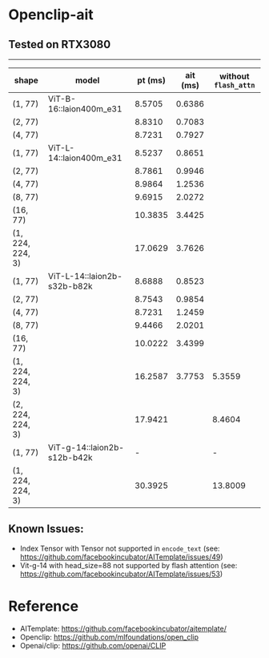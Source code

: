 # Openclip-ait
## Tested on RTX3080
-------------------------------------------------------------------------------------
shape     | model                      | pt (ms)  | ait (ms) | without `flash_attn` |
----------|----------------------------|----------|----------|-----------------------
(1, 77)   |ViT-B-16::laion400m_e31     |8.5705    |0.6386    |
(2, 77)   |                            |8.8310    |0.7083    |
(4, 77)   |                            |8.7231    |0.7927    |
(1, 77)   |ViT-L-14::laion400m_e31     |8.5237    |0.8651    |
(2, 77)   |                            |8.7861    |0.9946    |
(4, 77)   |                            |8.9864    |1.2536    |
(8, 77)   |                            |9.6915    |2.0272    |
(16, 77)  |                            |10.3835   |3.4425    |
(1, 224, 224, 3)|                      |17.0629   |3.7626    |
(1, 77)   |ViT-L-14::laion2b-s32b-b82k |8.6888    |0.8523    |
(2, 77)   |                            |8.7543    |0.9854    |
(4, 77)   |                            |8.7231    |1.2459    |
(8, 77)   |                            |9.4466    |2.0201    |
(16, 77)  |                            |10.0222   |3.4399    |
(1, 224, 224, 3)|                      |16.2587   |3.7753    |5.3559
(2, 224, 224, 3)|                      |17.9421   |          |8.4604
(1, 77)   |ViT-g-14::laion2b-s12b-b42k |-         |          |-
(1, 224, 224, 3)|                      |30.3925   |          |13.8009


## Known Issues:
- Index Tensor with Tensor not supported in `encode_text` (see: https://github.com/facebookincubator/AITemplate/issues/49)
- Vit-g-14 with head_size=88 not supported by flash attention (see: https://github.com/facebookincubator/AITemplate/issues/53)


# Reference
- AITemplate: https://github.com/facebookincubator/aitemplate/
- Openclip: https://github.com/mlfoundations/open_clip
- Openai/clip: https://github.com/openai/CLIP
